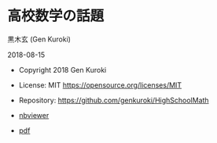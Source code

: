 # 高校数学の話題

黒木玄 (Gen Kuroki)

2018-08-15

* Copyright 2018 Gen Kuroki
* License: MIT https://opensource.org/licenses/MIT
* Repository: https://github.com/genkuroki/HighSchoolMath

* <a href="http://nbviewer.jupyter.org/github/genkuroki/HighSchoolMath/blob/master/HighSchoolMath.ipynb">nbviewer</a>

* <a href="https://genkuroki.github.io/documents/HighSchoolMath/HighSchoolMath.pdf">pdf</a>

